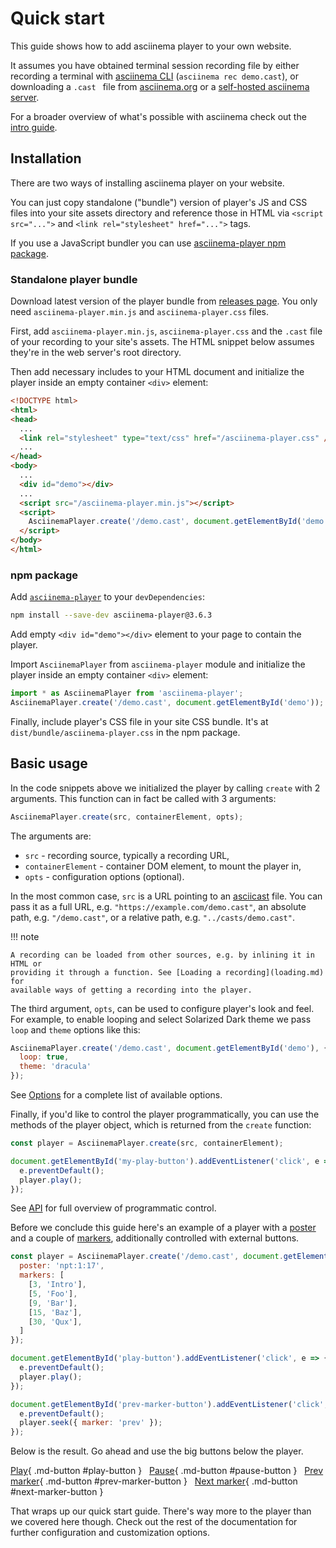 # Quick start

This guide shows how to add asciinema player to your own website.

It assumes you have obtained terminal session recording file by either recording
a terminal with [asciinema CLI](../cli/index.md) (`asciinema rec demo.cast`), or
downloading a `.cast ` file from [asciinema.org](https://asciinema.org) or a
[self-hosted asciinema server](../server/self-hosting/index.md).

For a broader overview of what's possible with asciinema check out the [intro
guide](../../getting-started.md).

## Installation

There are two ways of installing asciinema player on your website.

You can just copy standalone ("bundle") version of player's JS and CSS files
into your site assets directory and reference those in HTML via `<script
src="...">` and `<link rel="stylesheet" href="...">` tags.

If you use a JavaScript bundler you can use [asciinema-player npm
package](https://www.npmjs.com/package/asciinema-player).

### Standalone player bundle

Download latest version of the player bundle from
[releases page](https://github.com/asciinema/asciinema-player/releases/latest). You
only need `asciinema-player.min.js` and `asciinema-player.css` files.

First, add `asciinema-player.min.js`, `asciinema-player.css` and the `.cast` file of
your recording to your site's assets. The HTML snippet below assumes they're in
the web server's root directory.

Then add necessary includes to your HTML document and initialize the player
inside an empty container `<div>` element:

```html
<!DOCTYPE html>
<html>
<head>
  ...
  <link rel="stylesheet" type="text/css" href="/asciinema-player.css" />
  ...
</head>
<body>
  ...
  <div id="demo"></div>
  ...
  <script src="/asciinema-player.min.js"></script>
  <script>
    AsciinemaPlayer.create('/demo.cast', document.getElementById('demo'));
  </script>
</body>
</html>
```

### npm package

Add [`asciinema-player`](https://www.npmjs.com/package/asciinema-player) to your
`devDependencies`:

```bash
npm install --save-dev asciinema-player@3.6.3
```

Add empty `<div id="demo"></div>` element to your page to contain the player.

Import `AsciinemaPlayer` from `asciinema-player` module and initialize the
player inside an empty container `<div>` element:

```javascript
import * as AsciinemaPlayer from 'asciinema-player';
AsciinemaPlayer.create('/demo.cast', document.getElementById('demo'));
```

Finally, include player's CSS file in your site CSS bundle. It's at `dist/bundle/asciinema-player.css` in the npm package.

## Basic usage

In the code snippets above we initialized the player by calling `create` with 2
arguments. This function can in fact be called with 3 arguments:

```javascript
AsciinemaPlayer.create(src, containerElement, opts);
```

The arguments are:

- `src` - recording source, typically a recording URL,
- `containerElement` - container DOM element, to mount the player in,
- `opts` - configuration options (optional).

In the most common case, `src` is a URL pointing to an
[asciicast](../asciicast/v2.md) file. You can pass it as a full URL, e.g.
`"https://example.com/demo.cast"`, an absolute path, e.g. `"/demo.cast"`, or a
relative path, e.g. `"../casts/demo.cast"`.

!!! note

    A recording can be loaded from other sources, e.g. by inlining it in HTML or
    providing it through a function. See [Loading a recording](loading.md) for
    available ways of getting a recording into the player.

The third argument, `opts`, can be used to configure player's look and feel.
For example, to enable looping and select Solarized Dark theme we pass `loop`
and `theme` options like this:

```javascript
AsciinemaPlayer.create('/demo.cast', document.getElementById('demo'), {
  loop: true,
  theme: 'dracula'
});
```

See [Options](options.md) for a complete list of available options.

Finally, if you'd like to control the player programmatically, you can use the
methods of the player object, which is returned from the `create` function:

```javascript
const player = AsciinemaPlayer.create(src, containerElement);

document.getElementById('my-play-button').addEventListener('click', e => {
  e.preventDefault();
  player.play();
});
```

See [API](api.md) for full overview of programmatic control.

Before we conclude this guide here's an example of a player with a
[poster](options.md#poster) and a couple of [markers](markers.md), additionally
controlled with external buttons.

```javascript
const player = AsciinemaPlayer.create('/demo.cast', document.getElementById('demo'), {
  poster: 'npt:1:17',
  markers: [
    [3, 'Intro'],
    [5, 'Foo'],
    [9, 'Bar'],
    [15, 'Baz'],
    [30, 'Qux'],
  ]
});

document.getElementById('play-button').addEventListener('click', e => {
  e.preventDefault();
  player.play();
});

document.getElementById('prev-marker-button').addEventListener('click', e => {
  e.preventDefault();
  player.seek({ marker: 'prev' });
});
```

Below is the result. Go ahead and use the big buttons below the player.

<div class="player" id="player-manual-player-quickstart-1"></div>

[Play](#){ .md-button #play-button } &nbsp; [Pause](#){ .md-button #pause-button } &nbsp; [Prev marker](#){ .md-button #prev-marker-button } &nbsp; [Next marker](#){ .md-button #next-marker-button }

That wraps up our quick start guide. There's way more to the player than we
covered here though. Check out the rest of the documentation for further
configuration and customization options.
